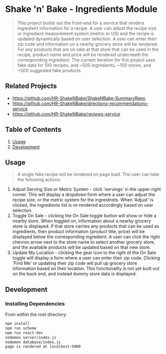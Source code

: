 # Shake 'n' Bake - Ingredients Module

> This project builds out the front-end for a service that renders ingredient information for a recipe. A user can adjust the recipe size or ingredient measurement system (metric or US) and the recipe is updated dynamically based on user selection. A user can enter their zip code and information on a nearby grocery store will be rendered. For any products that are on sale at that store that can be used in the recipe, product name and price will be rendered underneath the corresponding ingredient. The current iteration for this project uses fake data for 100 recipes, and ~500 ingredients, ~100 stores, and ~500 suggested fake products. 

## Related Projects

  - https://github.com/HR-ShakeNBake/ShakeNBake-SummaryRepo
  - https://github.com/HR-ShakeNBake/directions-recommendations-service
  - https://github.com/HR-ShakeNBake/reviews-service

## Table of Contents

1. [Usage](#Usage)
1. [Development](#development)

## Usage

> A single fake recipe will be rendered on page load. The user can take the following actions:

1. Adjust Serving Size or Metric System - click 'servings' in the upper-right corner. This will display a dropdown form where a user can adjust the recipe size, or the metric system for the ingreidnets. When 'Adjust' is clicked, the ingredients list is re-rendered accordingly based on user selection.
2. Toggle On Sale - clicking the On Sale toggle button will show or hide a nearby store. When toggled on, information about a nearby grocery store is displayed. If that store carries any products that can be used as ingredients, then product information (product title, price) will be displayed below the corresponding ingredient. A user can click the right chevron arrow next to the store name to select another grocery store, and the available products will be updated based on that new store.
3. Update My Location - clicking the gear icon to the right of the On Sale toggle will display a form where a user can enter their zip code. Clicking 'Find Me' or updating their zip code will pull up grocery store information based on their location. This functionality is not yet built out on the back end, and instead dummy store data is displayed.

## Development

### Installing Dependencies

From within the root directory:

```sh
npm install
npm run schema
npm run react-dev
nodemon server/index.js
nodemon database/index.js
page is rendered at localhost:5000

```

